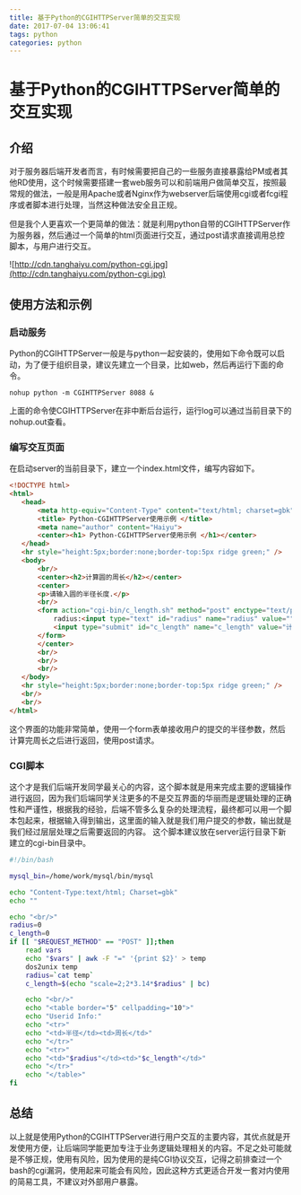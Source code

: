 ```yaml
---
title: 基于Python的CGIHTTPServer简单的交互实现
date: 2017-07-04 13:06:41
tags: python
categories: python
---
```


# 基于Python的CGIHTTPServer简单的交互实现

## 介绍
对于服务器后端开发者而言，有时候需要把自己的一些服务直接暴露给PM或者其他RD使用，这个时候需要搭建一套web服务可以和前端用户做简单交互，按照最常规的做法，一般是用Apache或者Nginx作为webserver后端使用cgi或者fcgi程序或者脚本进行处理，当然这种做法安全且正规。

但是我个人更喜欢一个更简单的做法：就是利用python自带的CGIHTTPServer作为服务器，然后通过一个简单的html页面进行交互，通过post请求直接调用总控脚本，与用户进行交互。

![http://cdn.tanghaiyu.com/python-cgi.jpg](http://cdn.tanghaiyu.com/python-cgi.jpg)

<!--more-->

## 使用方法和示例

### 启动服务
Python的CGIHTTPServer一般是与python一起安装的，使用如下命令既可以启动，为了便于组织目录，建议先建立一个目录，比如web，然后再运行下面的命令。
```shell
nohup python -m CGIHTTPServer 8088 &
```
上面的命令使CGIHTTPServer在非中断后台运行，运行log可以通过当前目录下的nohup.out查看。

### 编写交互页面
在启动server的当前目录下，建立一个index.html文件，编写内容如下。

```html
<!DOCTYPE html>
<html>
   <head>
       <meta http-equiv="Content-Type" content="text/html; charset=gbk">
       <title> Python-CGIHTTPServer使用示例 </title>
       <meta name="author" content="Haiyu">
       <center><h1> Python-CGIHTTPServer使用示例 </h1></center>
   </head>
   <hr style="height:5px;border:none;border-top:5px ridge green;" />
   <body>
       <br/>
       <center><h2>计算圆的周长</h2></center>
       <center>
       <p>请输入圆的半径长度.</p>
       <br/>
       <form action="cgi-bin/c_length.sh" method="post" enctype="text/plain" target="_blank">
           radius:<input type="text" id="radius" name="radius" value=""/>
           <input type="submit" id="c_length" name="c_length" value="计算周长">
       </form>
       </center>
       <br/>
       <br/>
       <br/>
   </body>
   <hr style="height:5px;border:none;border-top:5px ridge green;" />
   <br/>
   <br/>
</html>
```

这个界面的功能非常简单，使用一个form表单接收用户的提交的半径参数，然后计算完周长之后进行返回，使用post请求。

### CGI脚本
这个才是我们后端开发同学最关心的内容，这个脚本就是用来完成主要的逻辑操作进行返回，因为我们后端同学关注更多的不是交互界面的华丽而是逻辑处理的正确性和严谨性，根据我的经验，后端不管多么复杂的处理流程，最终都可以用一个脚本包起来，根据输入得到输出，这里面的输入就是我们用户提交的参数，输出就是我们经过层层处理之后需要返回的内容。
这个脚本建议放在server运行目录下新建立的cgi-bin目录中。

```bash
#!/bin/bash

mysql_bin=/home/work/mysql/bin/mysql

echo "Content-Type:text/html; Charset=gbk"
echo ""

echo "<br/>"
radius=0
c_length=0
if [[ "$REQUEST_METHOD" == "POST" ]];then
    read vars
    echo "$vars" | awk -F "=" '{print $2}' > temp
    dos2unix temp
    radius=`cat temp`
    c_length=$(echo "scale=2;2*3.14*$radius" | bc)

    echo "<br/>"
    echo "<table border="5" cellpadding="10">"
    echo "Userid Info:"
    echo "<tr>"
    echo "<td>半径</td><td>周长</td>"
    echo "</tr>"
    echo "<tr>"
    echo "<td>"$radius"</td><td>"$c_length"</td>"
    echo "</tr>"
    echo "</table>"
fi
```

## 总结
以上就是使用Python的CGIHTTPServer进行用户交互的主要内容，其优点就是开发使用方便，让后端同学能更加专注于业务逻辑处理相关的内容。不足之处可能就是不够正规，使用有风险，因为使用的是纯CGI协议交互，记得之前排查过一个bash的cgi漏洞，使用起来可能会有风险，因此这种方式更适合开发一套对内使用的简易工具，不建议对外部用户暴露。
